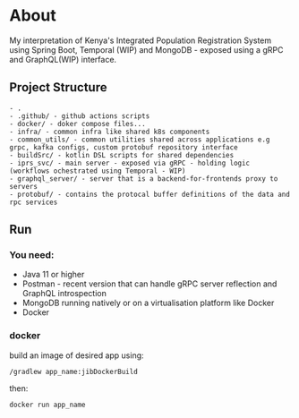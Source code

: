 # About
My interpretation of Kenya's Integrated Population Registration System using Spring Boot, Temporal (WIP) and MongoDB - exposed using a gRPC and GraphQL(WIP) interface.

## Project Structure

``` 
- .
- .github/ - github actions scripts
- docker/ - doker compose files...
- infra/ - common infra like shared k8s components 
- common_utils/ - common utilities shared across applications e.g grpc, kafka configs, custom protobuf repository interface
- buildSrc/ - kotlin DSL scripts for shared dependencies
- iprs_svc/ - main server - exposed via gRPC - holding logic (workflows ochestrated using Temporal - WIP)
- graphql_server/ - server that is a backend-for-frontends proxy to servers
- protobuf/ - contains the protocal buffer definitions of the data and rpc services
```

## Run
### You need:
- Java 11 or higher
- Postman - recent version that can handle gRPC server reflection and GraphQL introspection
- MongoDB running natively or on a virtualisation platform like Docker
- Docker


### docker
build an image of desired app using:
```
/gradlew app_name:jibDockerBuild
```
then:
```
docker run app_name
```